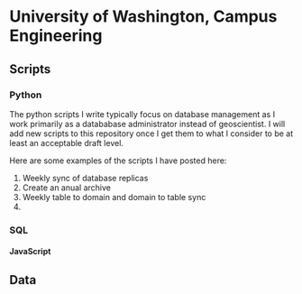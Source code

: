 University of Washington, Campus Engineering
=======

Scripts
-------

### Python

The python scripts I write typically focus on database management as I work primarily as a datababase administrator instead of geoscientist.  I will add new scripts to this repository once I get them to what I consider to be at least an acceptable draft level.

Here are some examples of the scripts I have posted here:
1. Weekly sync of database replicas
2. Create an anual archive
3. Weekly table to domain and domain to table sync
4. 

### SQL


#### JavaScript


Data
----

